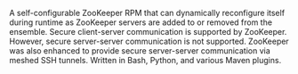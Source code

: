 A self-configurable ZooKeeper RPM that can dynamically reconfigure itself during runtime as ZooKeeper servers are added to or removed from the ensemble.  Secure client-server communication is supported by ZooKeeper.  However, secure server-server communication is not supported.  ZooKeeper was also enhanced to provide secure server-server communication via meshed SSH tunnels.  Written in Bash, Python, and various Maven plugins.
